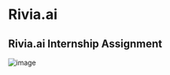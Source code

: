 # Rivia.ai
## Rivia.ai Internship Assignment
![image](https://github.com/yom4n/Rivia/assets/27628105/c7f2155f-2efc-4a51-b3cd-96ca3a5ad1f5)
